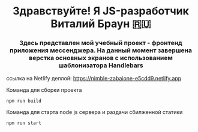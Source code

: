 
<h1 align="center">Здравствуйте! Я JS-разработчик Виталий Браун 🇷🇺</h1>
<h3 align="center">Здесь представлен мой учебный проект - фронтенд приложения мессенджера.
На данный момент завершена верстка основных экранов с использованием шаблонизатора Handlebars </h3>


ссылка на Netlify деплой:
https://nimble-zabaione-e5cdd9.netlify.app

Команда для сборки проекта 

```
npm run build
```

Команда для старта node js сервера и раздачи сбилженной статики

```
npm run start
```

